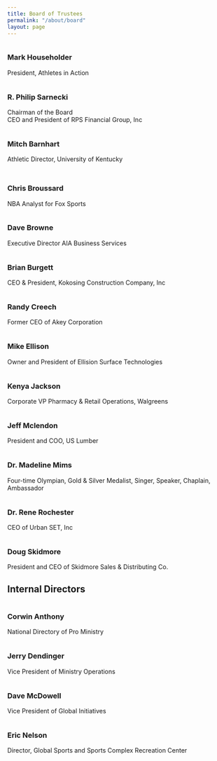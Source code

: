 ```yaml
---
title: Board of Trustees
permalink: "/about/board"
layout: page
---
```


<div class=" span-12 cell">
<div class="container"><div class="mb50"></div>
<!-- space -->
<div class="container">
<div class="row board">
<div class="col-md-3 col-xs-6 board team-member-container">
<div class="team-member text-center">
<figure><img src="/uploads/About/BoardofTrustees/householder.jpg" alt="" class="img-responsive img-circle"></figure>
<h3>Mark Householder</h3>
<p class="member-desc">President, Athletes in Action</p>
<!-- End .social-icons --></div>
<!-- End .team-member --></div>
<div class="col-md-3 col-xs-6 team-member-container">
<div class="team-member text-center">
<figure><img src="/uploads/About/BoardofTrustees/philip-sarnecki.jpg" alt="" class="img-responsive img-circle"></figure>
<h3>R. Philip Sarnecki</h3>
<p class="member-desc">Chairman of the Board <br> CEO and President of RPS Financial Group, Inc</p>
<!-- End .social-icons --></div>
<!-- End .team-member --></div>
<!-- End .member-container -->
<div class="col-md-3 col-xs-6 team-member-container">
<div class="team-member text-center">
<figure><img src="/uploads/About/BoardofTrustees/barnhart.jpg" alt="" class="img-responsive img-circle"></figure>
<h3>Mitch Barnhart</h3>
<p class="member-desc">Athletic Director, University of Kentucky</p>
<!-- End .social-icons --></div>
<!-- End .team-member --></div>
<!-- End .member-container --><br><!-- End .member-container -->
<div class="col-md-3 col-xs-6 team-member-container">
<div class="team-member text-center" style="margin-top: -20px;">
<figure><img src="/uploads/About/BoardofTrustees/broussard.jpg" alt="" class="img-responsive img-circle"></figure>
<h3>Chris Broussard</h3>
<p class="member-desc">NBA Analyst for&nbsp;Fox Sports</p>
<!-- End .social-icons --></div>
<!-- End .team-member --></div>
<!-- End .member-container -->
<div class="col-md-3 col-xs-6 team-member-container">
<div class="team-member text-center">
<figure><img src="/uploads/About/BoardofTrustees/internal/browne.jpg" alt="" class="img-responsive img-circle"></figure>
<h3>Dave Browne</h3>
<p class="member-desc">Executive Director AIA Business Services</p>
<!-- End .social-icons --></div>
<!-- End .team-member --></div>
<!-- End .member-container -->
<div class="col-md-3 col-xs-6 team-member-container">
<div class="team-member text-center">
<figure><img src="/uploads/About/BoardofTrustees/Brian-Burgett-web.jpg" alt="" class="img-responsive img-circle"></figure>
<h3>Brian Burgett</h3>
<p class="member-desc">CEO &amp; President, Kokosing Construction Company, Inc</p>
<!-- End .social-icons --></div>
<!-- End .team-member --></div>
<!-- End .member-container -->
<div class="col-md-3 col-xs-6 team-member-container">
<div class="team-member text-center">
<figure><img src="/uploads/About/BoardofTrustees/creech.jpg" alt="" class="img-responsive img-circle"></figure>
<h3>Randy Creech</h3>
<p class="member-desc">Former CEO of Akey Corporation</p>
<!-- End .social-icons --></div>
<!-- End .team-member --></div>
<!-- End .member-container -->
<div class="col-md-3 col-xs-6 team-member-container">
<div class="team-member text-center">
<figure><img src="/uploads/About/BoardofTrustees/ellison.jpg" alt="" class="img-responsive img-circle"></figure>
<h3>Mike Ellison</h3>
<p class="member-desc">Owner and President of Ellision Surface Technologies</p>
<!-- End .social-icons --></div>
<!-- End .team-member --></div>
<!-- End .member-container -->
<div class="col-md-3 col-xs-6 team-member-container">
<div class="team-member text-center">
<figure><img src="/uploads/About/BoardofTrustees/jackson.jpg" alt="" class="img-responsive img-circle"></figure>
<h3>Kenya Jackson</h3>
<p class="p1">Corporate VP Pharmacy &amp; Retail Operations, Walgreens</p>
<!-- End .social-icons --></div>
<!-- End .team-member --></div>
<!-- End .member-container -->
<div class="col-md-3 col-xs-6 team-member-container">
<div class="team-member text-center">
<figure><img src="/uploads/About/BoardofTrustees/mclendon.jpg" alt="" class="img-responsive img-circle"></figure>
<h3>Jeff Mclendon</h3>
<p class="member-desc">President and COO, US Lumber</p>
<!-- End .social-icons --></div>
<!-- End .team-member --></div>
<!-- End .member-container -->
<div class="col-md-3 col-xs-6 team-member-container">
<div class="team-member text-center">
<figure><img src="/uploads/About/BoardofTrustees/mims.jpg" alt="" class="img-responsive img-circle"></figure>
<h3>Dr. Madeline Mims</h3>
<p class="member-desc">Four-time Olympian, Gold &amp; Silver Medalist, Singer, Speaker, Chaplain, Ambassador</p>
<!-- End .social-icons --></div>
<!-- End .team-member --></div>
<!-- End .member-container -->
<div class="col-md-3 col-xs-6 team-member-container">
<div class="team-member text-center">
<figure><img src="/uploads/About/BoardofTrustees/rochester.jpg" alt="" class="img-responsive img-circle"></figure>
<h3>Dr. Rene Rochester</h3>
<p class="member-desc">CEO of Urban SET, Inc</p>
<!-- End .social-icons --></div>
<!-- End .team-member --></div>
<!-- End .member-container -->
<div class="col-md-3 col-xs-6 team-member-container">
<div class="team-member text-center">
<figure><img src="/uploads/About/BoardofTrustees/doug-skidmore.jpg" alt="" class="img-responsive img-circle"></figure>
<h3>Doug Skidmore</h3>
<p class="member-desc">President and CEO of Skidmore Sales &amp; Distributing Co.</p>
<!-- End .social-icons --></div>
<!-- End .team-member --></div>
<!-- End .member-container --></div>
</div>
</div>
<div class="container"><div class="mb50"></div>
<!-- space -->
<div class="container">
<div class="row">
<h2 class="title text-center mb30">Internal <span class="light first-color">Directors</span></h2>
</div>
<div class="row board">
<div class="col-md-3 col-xs-6 team-member-container">
<div class="team-member text-center">
<figure><img src="/uploads/About/BoardofTrustees/internal/anthony.jpg" alt="" class="img-responsive img-circle"></figure>
<h3>Corwin Anthony</h3>
<p class="member-desc">National Directory of Pro Ministry</p>
<!-- End .social-icons --></div>
<!-- End .team-member --></div>
<div class="col-md-3 col-xs-6 team-member-container">
<div class="team-member text-center">
<figure><img src="/uploads/About/BoardofTrustees/internal/dendinger.jpg" alt="" class="img-responsive img-circle"></figure>
<h3>Jerry Dendinger</h3>
<p class="member-desc">Vice President of Ministry Operations</p>
<!-- End .social-icons --></div>
<!-- End .team-member --></div>
<!-- End .member-container -->
<div class="col-md-3 col-xs-6 team-member-container">
<div class="team-member text-center">
<figure><img src="/uploads/About/BoardofTrustees/internal/McDowell.jpg" alt="" class="img-responsive img-circle"></figure>
<h3>Dave McDowell</h3>
<p class="member-desc">Vice President of Global Initiatives</p>
<!-- End .social-icons --></div>
<!-- End .team-member --></div>
<!-- End .member-container -->
<div class="col-md-3 col-xs-6 team-member-container">
<div class="team-member text-center">
<figure><img src="/uploads/About/BoardofTrustees/internal/Eric-Nelson-BOT-web-2.jpg" alt="" class="img-responsive img-circle"></figure>
<h3>Eric Nelson</h3>
<p class="member-desc">Director, Global Sports and Sports Complex Recreation Center</p>
<!-- End .social-icons --></div>
<!-- End .team-member --></div>
<!-- End .member-container --></div>
</div>
</div></div>